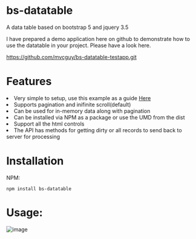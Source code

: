# bs-datatable
A data table based on bootstrap 5 and jquery 3.5

I have prepared a demo application here on github to demonstrate how to use the datatable in your project. Please have a look here.

https://github.com/mvcguy/bs-datatable-testapp.git

# Features
<li class="list-group-item">Very simple to setup, use this example as a guide <a href="https://github.com/mvcguy/bs-datatable-testapp.git">Here</a></li>
      <li class="list-group-item">Supports pagination and inifinite scroll(default)</li>
      <li class="list-group-item">Can be used for in-memory data along with pagination</li>
      <li class="list-group-item">Can be installed via NPM as a package or use the UMD from the dist</li>
      <li class="list-group-item">Support all the html controls</li>
      <li class="list-group-item">The API has methods for getting dirty or all records to send back to server for processing</li>
      
# Installation

NPM:

    npm install bs-datatable

# Usage:

![image](https://user-images.githubusercontent.com/12786083/154862272-659c148c-44b9-4fad-a820-d74ae52500b1.png)
